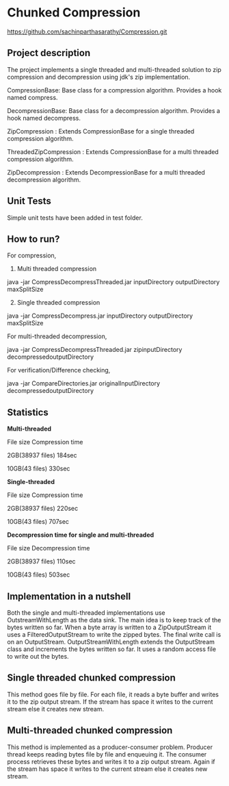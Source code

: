 # Chunked Compression

https://github.com/sachinparthasarathy/Compression.git

Project description
--------------------
The project implements a single threaded and multi-threaded solution to zip
compression and decompression using jdk's zip implementation.

CompressionBase: Base class for a compression algorithm. Provides a hook named compress.

DecompressionBase: Base class for a decompression algorithm. Provides a hook named decompress.

ZipCompression : Extends CompressionBase for a single threaded compression algorithm.

ThreadedZipCompression : Extends CompressionBase for a multi threaded compression algorithm.

ZipDecompression : Extends DecompressionBase for a multi threaded decompression algorithm.

Unit Tests
--------------
Simple unit tests have been added in test folder.


How to run?
--------------------
For compression,
1. Multi threaded compression

java -jar CompressDecompressThreaded.jar inputDirectory outputDirectory maxSplitSize

2. Single threaded compression

java -jar CompressDecompress.jar inputDirectory outputDirectory maxSplitSize


For multi-threaded decompression,

java -jar CompressDecompressThreaded.jar zipinputDirectory decompressedoutputDirectory


For verification/Difference checking,

java -jar CompareDirectories.jar originalInputDirectory decompressedoutputDirectory
 


Statistics
------------

<b>Multi-threaded</b>

File size	        Compression time
	
2GB(38937 files)         184sec

10GB(43 files)           330sec

<b>Single-threaded</b>

File size	        Compression time

2GB(38937 files)         220sec

10GB(43 files)           707sec

<b>Decompression time for single and multi-threaded</b>

 File size	        Decompression time
 
 2GB(38937 files)         110sec
 
 10GB(43 files)           503sec
 


Implementation in a nutshell
-------------------------------
Both the single and multi-threaded implementations use OutstreamWithLength as the data sink. The main idea is to keep track of the bytes written so far. When a byte array is written to a ZipOutputStream it uses a FilteredOutputStream to write the zipped bytes. The final write call is on an OutputStream. OutputStreamWithLength extends the OutputStream class and increments the bytes written so far. It uses a random access file to write out the bytes.


Single threaded chunked compression
----------------------------------
This method goes file by file. For each file, it reads a byte buffer and writes it to the zip output stream. If the stream has space it writes to the current stream else it creates new stream.

Multi-threaded chunked compression
-----------------------------------
This method is implemented as a producer-consumer problem. Producer thread keeps reading bytes file by file and enqueuing it. The consumer process retrieves these bytes and writes it to a zip output stream. Again if the stream has space it writes to the current stream else it creates new stream.